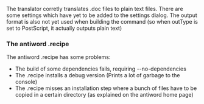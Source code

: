 The translator corretly translates .doc files to plain text files. There are
some settings which have yet to be added to the settings dialog. The output
format is also not yet used when building the command (so when outType is set to
PostScript, it actually outputs plain text)

### The antiword .recipe

The antiword .recipe has some problems:
* The build of some dependencies fails, requiring --no-dependencies
* The .recipe installs a debug version (Prints a lot of garbage to the console)
* The .recipe misses an installation step where a bunch of files have to be copied in a certain directory (as explained on the antiword home page)
